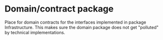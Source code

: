 # Domain/contract package

Place for domain contracts for the interfaces implemented in package Infrastructure. This makes sure the domain package does not get "polluted" by technical implementations.